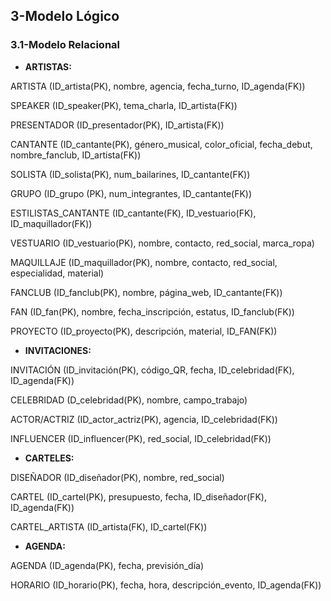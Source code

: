 ## 3-Modelo Lógico
### 3.1-Modelo Relacional

- **ARTISTAS:**

ARTISTA (ID_artista(PK), nombre, agencia, fecha_turno, ID_agenda(FK))

SPEAKER (ID_speaker(PK), tema_charla, ID_artista(FK))

PRESENTADOR (ID_presentador(PK), ID_artista(FK))

CANTANTE (ID_cantante(PK),  género_musical, color_oficial, fecha_debut, nombre_fanclub, ID_artista(FK))
 
SOLISTA (ID_solista(PK), num_bailarines, ID_cantante(FK))

GRUPO (ID_grupo (PK), num_integrantes, ID_cantante(FK))

ESTILISTAS_CANTANTE (ID_cantante(FK), ID_vestuario(FK), ID_maquillador(FK))

VESTUARIO (ID_vestuario(PK), nombre, contacto, red_social, marca_ropa)

MAQUILLAJE (ID_maquillador(PK), nombre, contacto, red_social, especialidad, material)

FANCLUB (ID_fanclub(PK), nombre, página_web, ID_cantante(FK))

FAN (ID_fan(PK), nombre, fecha_inscripción, estatus, ID_fanclub(FK))

PROYECTO (ID_proyecto(PK), descripción, material, ID_FAN(FK))

- **INVITACIONES:**

INVITACIÓN (ID_invitación(PK), código_QR, fecha, ID_celebridad(FK), ID_agenda(FK))

CELEBRIDAD (D_celebridad(PK), nombre, campo_trabajo)

ACTOR/ACTRIZ (ID_actor_actriz(PK), agencia, ID_celebridad(FK))

INFLUENCER (ID_influencer(PK), red_social, ID_celebridad(FK))

- **CARTELES:**

DISEÑADOR (ID_diseñador(PK), nombre, red_social)

CARTEL (ID_cartel(PK), presupuesto, fecha, ID_diseñador(FK), ID_agenda(FK))

CARTEL_ARTISTA (ID_artista(FK), ID_cartel(FK))

- **AGENDA:**

AGENDA (ID_agenda(PK), fecha, previsión_día)

HORARIO (ID_horario(PK), fecha, hora, descripción_evento, ID_agenda(FK))

